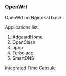 ### OpenWrt

OpenWrt on Nginx ssl base


Applications list:

1. AdguardHome
2. OpenClash
3. upnp
4. Turbo acc
5. SmartDNS

Integrated Time Capsule